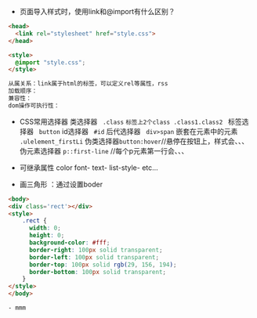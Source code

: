 - 页面导入样式时，使用link和@import有什么区别？
```html
<head>
  <link rel="stylesheet" href="style.css">
</head>

<style>
  @import "style.css";
</style>

从属关系：link属于html的标签，可以定义rel等属性，rss
加载顺序：
兼容性：
dom操作可执行性：
```

- CSS常用选择器
类选择器 ``` .class``` ```标签上2个class .class1.class2 ```
标签选择器 ``` button```
id选择器 ``` #id```
后代选择器 ``` div>span```
嵌套在元素中的元素 ``` .ulelement_firstLi ```
伪类选择器``` button:hover ```//悬停在按钮上，样式会、、、
伪元素选择器 ``` p::first-line ``` //每个p元素第一行会、、、

- 可继承属性
color
font-
text-
list-style-
etc...

- 画三角形 ：通过设置boder
```html
<body>
<div class='rect'></div>
<style>
    .rect {
      width: 0;
      height: 0;
      background-color: #fff;
      border-right: 100px solid transparent;
      border-left: 100px solid transparent;
      border-top: 100px solid rgb(29, 156, 194);
      border-bottom: 100px solid transparent;
    }
</style>
</body>

- mmm